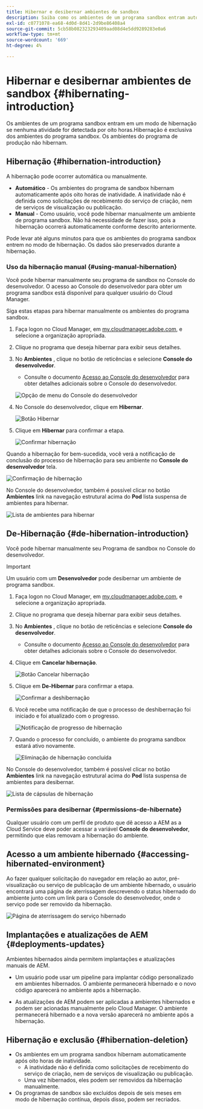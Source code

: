 ```yaml
---
title: Hibernar e desibernar ambientes de sandbox
description: Saiba como os ambientes de um programa sandbox entram automaticamente em um modo de hibernação e como você pode removê-los.
exl-id: c0771078-ea68-4d0d-8d41-2d9be86408a4
source-git-commit: 5cb58b082323293409aad08d4e5dd9289283e0a6
workflow-type: tm+mt
source-wordcount: '669'
ht-degree: 4%

---
```



# Hibernar e desibernar ambientes de sandbox {#hibernating-introduction}

Os ambientes de um programa sandbox entram em um modo de hibernação se nenhuma atividade for detectada por oito horas.Hibernação é exclusiva dos ambientes do programa sandbox. Os ambientes do programa de produção não hibernam.

## Hibernação {#hibernation-introduction}

A hibernação pode ocorrer automática ou manualmente.

* **Automático** - Os ambientes do programa de sandbox hibernam automaticamente após oito horas de inatividade. A inatividade não é definida como solicitações de recebimento do serviço de criação, nem de serviços de visualização ou publicação.
* **Manual** - Como usuário, você pode hibernar manualmente um ambiente de programa sandbox. Não há necessidade de fazer isso, pois a hibernação ocorrerá automaticamente conforme descrito anteriormente.

Pode levar até alguns minutos para que os ambientes do programa sandbox entrem no modo de hibernação. Os dados são preservados durante a hibernação.

### Uso da hibernação manual {#using-manual-hibernation}

Você pode hibernar manualmente seu programa de sandbox no Console do desenvolvedor. O acesso ao Console do desenvolvedor para obter um programa sandbox está disponível para qualquer usuário do Cloud Manager.

Siga estas etapas para hibernar manualmente os ambientes do programa sandbox.

1. Faça logon no Cloud Manager, em [my.cloudmanager.adobe.com](https://my.cloudmanager.adobe.com/), e selecione a organização apropriada.

1. Clique no programa que deseja hibernar para exibir seus detalhes.

1. No **Ambientes** , clique no botão de reticências e selecione **Console do desenvolvedor**.

   * Consulte o documento [Acesso ao Console do desenvolvedor](/help/implementing/cloud-manager/manage-environments.md#accessing-developer-console) para obter detalhes adicionais sobre o Console do desenvolvedor.

   ![Opção de menu do Console do desenvolvedor](assets/developer-console-menu-option.png)

1. No Console do desenvolvedor, clique em **Hibernar**.

   ![Botão Hibernar](assets/hibernate-1.png)

1. Clique em **Hibernar** para confirmar a etapa.

   ![Confirmar hibernação](assets/hibernate-2.png)

Quando a hibernação for bem-sucedida, você verá a notificação de conclusão do processo de hibernação para seu ambiente no **Console do desenvolvedor** tela.

![Confirmação de hibernação](assets/hibernate-4.png)

No Console do desenvolvedor, também é possível clicar no botão **Ambientes** link na navegação estrutural acima do **Pod** lista suspensa de ambientes para hibernar.

![Lista de ambientes para hibernar](assets/hibernate-1b.png)

## De-Hibernação {#de-hibernation-introduction}

Você pode hibernar manualmente seu Programa de sandbox no Console do desenvolvedor.

>[!IMPORTANT]
>
>Um usuário com um **Desenvolvedor** pode desibernar um ambiente de programa sandbox.

1. Faça logon no Cloud Manager, em [my.cloudmanager.adobe.com](https://my.cloudmanager.adobe.com/), e selecione a organização apropriada.

1. Clique no programa que deseja hibernar para exibir seus detalhes.

1. No **Ambientes** , clique no botão de reticências e selecione **Console do desenvolvedor**.

   * Consulte o documento [Acesso ao Console do desenvolvedor](/help/implementing/cloud-manager/manage-environments.md#accessing-developer-console) para obter detalhes adicionais sobre o Console do desenvolvedor.

1. Clique em **Cancelar hibernação**.

   ![Botão Cancelar hibernação](assets/de-hibernation-img1.png)

1. Clique em **De-Hibernar** para confirmar a etapa.

   ![Confirmar a deshibernação](assets/de-hibernation-img2.png)

1. Você recebe uma notificação de que o processo de deshibernação foi iniciado e foi atualizado com o progresso.

   ![Notificação de progresso de hibernação](assets/de-hibernation-img3.png)

1. Quando o processo for concluído, o ambiente do programa sandbox estará ativo novamente.

   ![Eliminação de hibernação concluída](assets/de-hibernation-img4.png)


No Console do desenvolvedor, também é possível clicar no botão **Ambientes** link na navegação estrutural acima do **Pod** lista suspensa de ambientes para desibernar.

![Lista de cápsulas de hibernação](assets/de-hibernate-1b.png)

### Permissões para desibernar {#permissions-de-hibernate}

Qualquer usuário com um perfil de produto que dê acesso a AEM as a Cloud Service deve poder acessar a variável **Console do desenvolvedor**, permitindo que elas removam a hibernação do ambiente.

## Acesso a um ambiente hibernado {#accessing-hibernated-environment}

Ao fazer qualquer solicitação do navegador em relação ao autor, pré-visualização ou serviço de publicação de um ambiente hibernado, o usuário encontrará uma página de aterrissagem descrevendo o status hibernado do ambiente junto com um link para o Console do desenvolvedor, onde o serviço pode ser removido da hibernação.

![Página de aterrissagem do serviço hibernado](assets/de-hibernation-img5.png)

## Implantações e atualizações de AEM {#deployments-updates}

Ambientes hibernados ainda permitem implantações e atualizações manuais de AEM.

* Um usuário pode usar um pipeline para implantar código personalizado em ambientes hibernados. O ambiente permanecerá hibernado e o novo código aparecerá no ambiente após a hibernação.

* As atualizações de AEM podem ser aplicadas a ambientes hibernados e podem ser acionadas manualmente pelo Cloud Manager. O ambiente permanecerá hibernado e a nova versão aparecerá no ambiente após a hibernação.

## Hibernação e exclusão {#hibernation-deletion}

* Os ambientes em um programa sandbox hibernam automaticamente após oito horas de inatividade.
   * A inatividade não é definida como solicitações de recebimento do serviço de criação, nem de serviços de visualização ou publicação.
   * Uma vez hibernados, eles podem ser removidos da hibernação manualmente.
* Os programas de sandbox são excluídos depois de seis meses em modo de hibernação contínua, depois disso, podem ser recriados.
